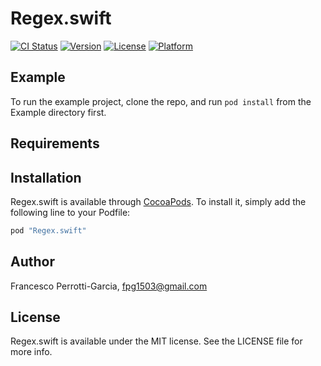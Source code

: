 # Regex.swift

[![CI Status](http://img.shields.io/travis/fpg1503/Regex.swift.svg?style=flat)](https://travis-ci.org/fpg1503/Regex.swift)
[![Version](https://img.shields.io/cocoapods/v/Regex.swift.svg?style=flat)](http://cocoapods.org/pods/Regex.swift)
[![License](https://img.shields.io/cocoapods/l/Regex.swift.svg?style=flat)](http://cocoapods.org/pods/Regex.swift)
[![Platform](https://img.shields.io/cocoapods/p/Regex.swift.svg?style=flat)](http://cocoapods.org/pods/Regex.swift)

## Example

To run the example project, clone the repo, and run `pod install` from the Example directory first.

## Requirements

## Installation

Regex.swift is available through [CocoaPods](http://cocoapods.org). To install
it, simply add the following line to your Podfile:

```ruby
pod "Regex.swift"
```

## Author

Francesco Perrotti-Garcia, fpg1503@gmail.com

## License

Regex.swift is available under the MIT license. See the LICENSE file for more info.
